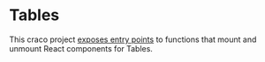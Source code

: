 # Tables

This craco project [exposes entry points](./config-overrides.js) to functions that mount and unmount React components for Tables.
